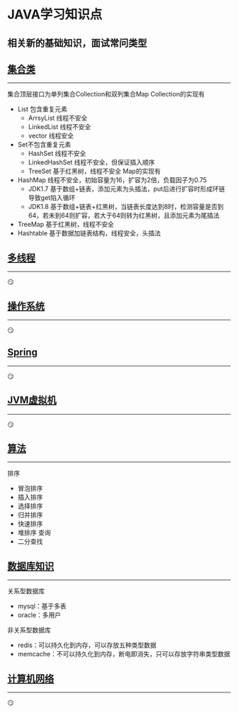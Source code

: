 # JAVA学习知识点
相关新的基础知识，面试常问类型
--------
## [集合类](/集合类.md)
****************
集合顶层接口为单列集合Collection和双列集合Map
Collection的实现有
+ List 包含重复元素
  + ArrsyList 线程不安全
  + LinkedList 线程不安全
  + vector 线程安全
+ Set不包含重复元素
  + HashSet 线程不安全
  + LinkedHashSet 线程不安全，但保证插入顺序
  + TreeSet 基于红黑树，线程不安全
  Map的实现有
+ HashMap 线程不安全，初始容量为16，扩容为2倍，负载因子为0.75
  + JDK1.7 基于数组+链表，添加元素为头插法，put后进行扩容时形成环链导致get陷入循环
  + JDK1.8 基于数组+链表+红黑树，当链表长度达到8时，检测容量是否到64，若未到64则扩容，若大于64则转为红黑树，且添加元素为尾插法
+ TreeMap 基于红黑树，线程不安全
+ Hashtable 基于数据加链表结构，线程安全，头插法
## [多线程](/多线程.md)
****************
:smirk:
## [操作系统](/操作系统.md)
****************
:smirk:
## [Spring](/Spring.md)
****************
:smirk:
## [JVM虚拟机](/虚拟机.md)
****************
 :smirk:
## [算法](/算法.md) 
****************
排序
+ 冒泡排序
+ 插入排序
+ 选择排序
+ 归并排序
+ 快速排序
+ 堆排序
查询
+ 二分查找
## [数据库知识](/数据库.md) 
****************
关系型数据库
+ mysql：基于多表
+ oracle：多用户

非关系型数据库
+ redis：可以持久化到内存，可以存放五种类型数据
+ memcache：不可以持久化到内存，断电即消失，只可以存放字符串类型数据
## [计算机网络](/计算机网络.md)
****************
:smirk:
